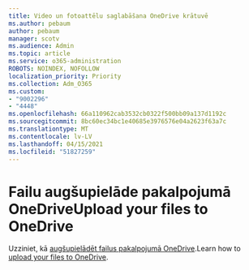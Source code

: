 ```yaml
---
title: Video un fotoattēlu saglabāšana OneDrive krātuvē
ms.author: pebaum
author: pebaum
manager: scotv
ms.audience: Admin
ms.topic: article
ms.service: o365-administration
ROBOTS: NOINDEX, NOFOLLOW
localization_priority: Priority
ms.collection: Adm_O365
ms.custom:
- "9002296"
- "4448"
ms.openlocfilehash: 66a110962cab3532cb0322f500bb09a137d1192c
ms.sourcegitcommit: 8bc60ec34bc1e40685e3976576e04a2623f63a7c
ms.translationtype: MT
ms.contentlocale: lv-LV
ms.lasthandoff: 04/15/2021
ms.locfileid: "51827259"
---
```

# <a name="upload-your-files-to-onedrive"></a><span data-ttu-id="f6392-102">Failu augšupielāde pakalpojumā OneDrive</span><span class="sxs-lookup"><span data-stu-id="f6392-102">Upload your files to OneDrive</span></span>

<span data-ttu-id="f6392-103">Uzziniet, kā [augšupielādēt failus pakalpojumā OneDrive](https://support.office.com/article/upload-and-save-files-and-folders-to-onedrive-a5710114-6aeb-4bf5-a336-dffa7cc0b77a).</span><span class="sxs-lookup"><span data-stu-id="f6392-103">Learn how to [upload your files to OneDrive](https://support.office.com/article/upload-and-save-files-and-folders-to-onedrive-a5710114-6aeb-4bf5-a336-dffa7cc0b77a).</span></span>
